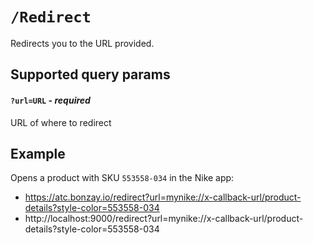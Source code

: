 # `/Redirect`
Redirects you to the URL provided.
## Supported query params
#### `?url=URL` *- required*
URL of where to redirect

## Example
Opens a product with SKU `553558-034` in the Nike app:
* https://atc.bonzay.io/redirect?url=mynike://x-callback-url/product-details?style-color=553558-034
* http://localhost:9000/redirect?url=mynike://x-callback-url/product-details?style-color=553558-034
